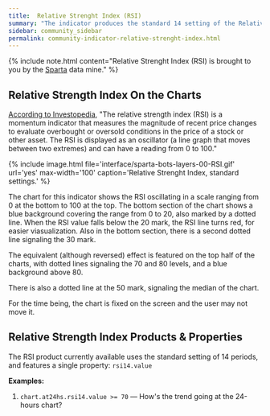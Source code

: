 ```yaml
---
title:  Relative Strenght Index (RSI)
summary: "The indicator produces the standard 14 setting of the Relative Strenght Index."
sidebar: community_sidebar
permalink: community-indicator-relative-strenght-index.html
---
```


{% include note.html content="Relative Strenght Index (RSI) is brought to you by the [Sparta](community-data-mine-sparta.html) data mine." %}

## Relative Strength Index On the Charts

<a href="https://www.investopedia.com/terms/r/rsi.asp" rel="nofollow" rel="noopener" target="_blank">According to Investopedia</a>, "The relative strength index (RSI) is a momentum indicator that measures the magnitude of recent price changes to evaluate overbought or oversold conditions in the price of a stock or other asset. The RSI is displayed as an oscillator (a line graph that moves between two extremes) and can have a reading from 0 to 100."

{% include image.html file='interface/sparta-bots-layers-00-RSI.gif' url='yes' max-width='100' caption='Relative Strenght Index, standard settings.' %}

The chart for this indicator shows the RSI oscillating in a scale ranging from 0 at the bottom to 100 at the top. The bottom section of the chart shows a blue background covering the range from 0 to 20, also marked by a dotted line. When the RSI value falls below the 20 mark, the RSI line turns red, for easier viasualization. Also in the bottom section, there is a second dotted line signaling the 30 mark.

The equivalent (although reversed) effect is featured on the top half of the charts, with dotted lines signaling the 70 and 80 levels, and a blue background above 80.

There is also a dotted line at the 50 mark, signaling the median of the chart.

For the time being, the chart is fixed on the screen and the user may not move it.

## Relative Strength Index Products & Properties

The RSI product currently available uses the standard setting of 14 periods, and features a single property: ```rsi14.value```

**Examples:**

1. ```chart.at24hs.rsi14.value >= 70``` — How's the trend going at the 24-hours chart?
